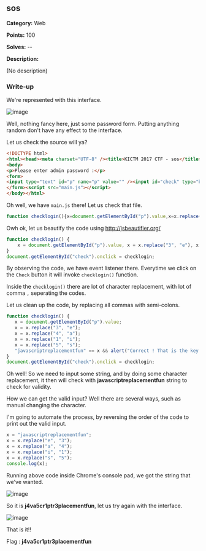## sos

**Category:** Web

**Points:** 100

**Solves:** --

**Description:**

(No description)

### Write-up

We're represented with this interface.

![image](https://user-images.githubusercontent.com/2675341/30987329-44f2184a-a4c9-11e7-966a-d7b2ebcb9468.png)

Well, nothing fancy here, just some password form. Putting anything random don't have any effect to the interface.

Let us check the source will ya?

```HTML
<!DOCTYPE html>
<html><head><meta charset="UTF-8" /><title>KICTM 2017 CTF - sos</title></head>
<body>
<p>Please enter admin password :</p>
<form>
<input type="text" id="p" name="p" value="" /><input id="check" type="button" value="Check" />
</form><script src="main.js"></script>
</body></html>
```

Oh well, we have `main.js` there! Let us check that file.

```JAVASCRIPT
function checklogin(){x=document.getElementById("p").value,x=x.replace("3","e"),x=x.replace("4","a"),x=x.replace("1","i"),x=x.replace("5","s"),"javascriptreplacementfun"==x&&alert("Correct ! That is the key.")}document.getElementById("check").onclick=checklogin;
```

Owh ok, let us beautify the code using http://jsbeautifier.org/

```JAVASCRIPT
function checklogin() {
    x = document.getElementById("p").value, x = x.replace("3", "e"), x = x.replace("4", "a"), x = x.replace("1", "i"), x = x.replace("5", "s"), "javascriptreplacementfun" == x && alert("Correct ! That is the key.")
}
document.getElementById("check").onclick = checklogin;
```

By observing the code, we have event listener there. Everytime we click on the `Check` button it will invoke `checklogin()` function.

 Inside the `checklogin()` there are lot of character replacement, with lot of comma `,` seperating the codes.

 Let us clean up the code, by replacing all commas with semi-colons.

 ```JAVASCRIPT
function checklogin() {
    x = document.getElementById("p").value;
    x = x.replace("3", "e");
    x = x.replace("4", "a");
    x = x.replace("1", "i");
    x = x.replace("5", "s");
    "javascriptreplacementfun" == x && alert("Correct ! That is the key.");
}
document.getElementById("check").onclick = checklogin;
```

Oh well! So we need to input some string, and by doing some character replacement, it then will check with **javascriptreplacementfun** string to check for validity.

How we can get the valid input? Well there are several ways, such as manual changing the character.

I'm going to automate the process, by reversing the order of the code to print out the valid input.

 ```JAVASCRIPT
x = "javascriptreplacementfun";
x = x.replace("e", "3");
x = x.replace("a", "4");
x = x.replace("i", "1");
x = x.replace("s", "5");
console.log(x);
```

Running above code inside Chrome's console pad, we got the string that we've wanted.

![image](https://user-images.githubusercontent.com/2675341/30987778-bcb39420-a4ca-11e7-9d7d-8ba64f1eca0c.png)

So it is **j4va5cr1ptr3placementfun**, let us try again with the interface.

![image](https://user-images.githubusercontent.com/2675341/30987866-08635252-a4cb-11e7-8b81-57aca4231e65.png)

That is it!!

Flag : **j4va5cr1ptr3placementfun**